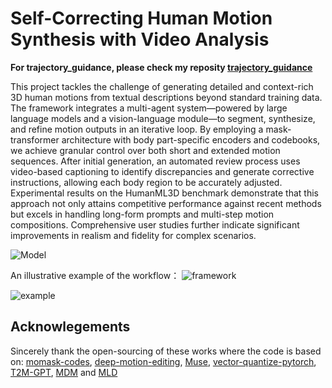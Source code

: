 # Self-Correcting Human Motion Synthesis with Video Analysis

**For trajectory_guidance, please check my reposity
[trajectory_guidance](https://github.com/HuangZiheng-o-O/trajectory_guidance_pipeline_and_llm_enhanced_human_motion_generation)**

This project tackles the challenge of generating detailed and context-rich 3D human motions from textual descriptions beyond standard training data. The framework integrates a multi-agent system—powered by large language models and a vision-language module—to segment, synthesize, and refine motion outputs in an iterative loop. By employing a mask-transformer architecture with body part-specific encoders and codebooks, we achieve granular control over both short and extended motion sequences. After initial generation, an automated review process uses video-based captioning to identify discrepancies and generate corrective instructions, allowing each body region to be accurately adjusted. Experimental results on the HumanML3D benchmark demonstrate that this approach not only attains competitive performance against recent methods but excels in handling long-form prompts and multi-step motion compositions. Comprehensive user studies further indicate significant improvements in realism and fidelity for complex scenarios.

![Model](https://github.com/user-attachments/assets/62b2f604-4c53-4d04-8a66-247082ae4746)

An illustrative example of the workflow：
![framework](https://github.com/user-attachments/assets/d68e084f-d152-4659-9210-c5dcb7ea43f0)

![example](https://github.com/user-attachments/assets/b7f98307-b35a-44cf-b29c-6bff7aace599)

## Acknowlegements

Sincerely thank the open-sourcing of these works where the code is based on: 
[momask-codes](https://github.com/EricGuo5513/momask-codes/), [deep-motion-editing](https://github.com/DeepMotionEditing/deep-motion-editing), [Muse](https://github.com/lucidrains/muse-maskgit-pytorch), [vector-quantize-pytorch](https://github.com/lucidrains/vector-quantize-pytorch), [T2M-GPT](https://github.com/Mael-zys/T2M-GPT), [MDM](https://github.com/GuyTevet/motion-diffusion-model/tree/main) and [MLD](https://github.com/ChenFengYe/motion-latent-diffusion/tree/main)  

